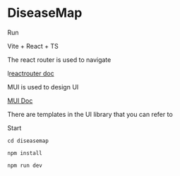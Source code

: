 # DiseaseMap

Run

Vite + React + TS

The react router is used to navigate

l[reactrouter doc](https://reactrouter.com/en/main/start/tutorial)

MUI is used to design UI

[MUI Doc](https://mui.com/material-ui/getting-started/templates/)

There are templates in the UI library that you can refer to

Start

`cd diseasemap`

`npm install`

`npm run dev`
